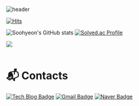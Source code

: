 ![header](https://capsule-render.vercel.app/api?type=wave&color=auto&height=300&section=header&text=Jin%Hyeong&fontSize=90)


[![Hits](https://hits.seeyoufarm.com/api/count/incr/badge.svg?url=https%3A%2F%2Fgithub.com%2F7jjin&count_bg=%23BFF2FF&title_bg=%235DDFFF&icon=&icon_color=%23FFFFFF&title=hits&edge_flat=false)](https://hits.seeyoufarm.com)

![Soohyeon's GitHub stats](https://github-readme-stats.vercel.app/api?username=7jjin&show_icons=true&theme=radical)
[![Solved.ac Profile](http://mazassumnida.wtf/api/v2/generate_badge?boj=wlsgud6305)](https://solved.ac/rlatngus1691/)

<img src="https://github-readme-stats.vercel.app/api/top-langs/?username=7jjin&layout=compact"><br><br>



 
# :mailbox_with_mail: Contacts
[![Tech Blog Badge](http://img.shields.io/badge/-Tech%20blog-black?style=flat-square&logo=github&link=https://jin99.tistory.com/)](https://jin99.tistory.com/)
[![Gmail Badge](https://img.shields.io/badge/Gmail-d14836?style=flat-square&logo=Gmail&logoColor=white&link=mailto:amenu64@gmail.com)](mailto:amenu64@gmail.com)
[![Naver Badge](https://img.shields.io/badge/Naver-03C75A?style=flat-square&logo=Naver&logoColor=white&link=mailto:wlsgud6305@naver.com)](mailto:wlsgud6305@naver.com)
